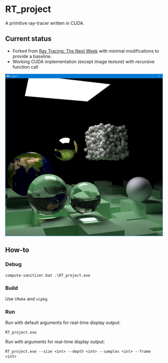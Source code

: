# RT_project

A primitive ray-tracer written in CUDA.

## Current status

- Forked from [Ray Tracing: The Next Week](https://raytracing.github.io/books/RayTracingTheNextWeek.html) 
with minimal modifications to provide a baseline.
- Working CUDA implementation (except image texture) with recursive function call

![reference.png](reference.png)

## How-to

### Debug
```shell
compute-sanitizer.bat .\RT_project.exe
```

### Build
Use `CMake` and `vcpkg`.

### Run
Run with default arguments for real-time display output:
```shell
RT_project.exe
```

Run with arguments for real-time display output:
```shell
RT_project.exe --size <int> --depth <int> --samples <int> --frame <int>
```